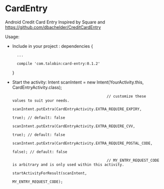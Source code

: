 # CardEntry
Android Credit Card Entry
Inspired by Square and https://github.com/dbachelder/CreditCardEntry

Usage:
- Include in your project : 
     dependencies {

        ...

        compile 'com.talobin:card-entry:0.1.2'
    }
- Start the activity:
 Intent scanIntent = new Intent(YourActivity.this,
                                                                                CardEntryActivity.class);

                                                 // customize these values to suit your needs.
                                                 scanIntent.putExtra(CardEntryActivity.EXTRA_REQUIRE_EXPIRY,
                                                                     true); // default: false
                                                 scanIntent.putExtra(CardEntryActivity.EXTRA_REQUIRE_CVV,
                                                                     true); // default: false
                                                 scanIntent.putExtra(CardEntryActivity.EXTRA_REQUIRE_POSTAL_CODE,
                                                                     false); // default: false

                                                 // MY_ENTRY_REQUEST_CODE is arbitrary and is only used within this activity.
                                                 startActivityForResult(scanIntent,
                                                                        MY_ENTRY_REQUEST_CODE);
